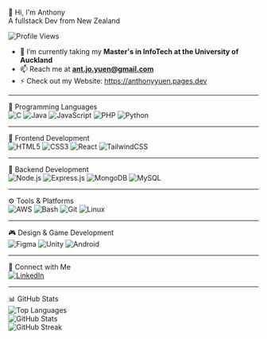 👋 Hi, I'm Anthony  
A fullstack Dev from New Zealand  

![Profile Views](https://komarev.com/ghpvc/?username=an1honyy&label=Profile%20views&color=0e75b6&style=flat)

- 🌱 I’m currently taking my **Master's in InfoTech at the University of Auckland**  
- 📫 Reach me at **ant.jo.yuen@gmail.com**  
- ⚡ Check out my Website: https://anthonyyuen.pages.dev

---

🧠 Programming Languages  
![C](https://img.shields.io/badge/C-00599C?style=for-the-badge&logo=c&logoColor=white) ![Java](https://img.shields.io/badge/Java-007396?style=for-the-badge&logo=java&logoColor=white) ![JavaScript](https://img.shields.io/badge/JavaScript-F7DF1E?style=for-the-badge&logo=javascript&logoColor=black) ![PHP](https://img.shields.io/badge/PHP-777BB4?style=for-the-badge&logo=php&logoColor=white) ![Python](https://img.shields.io/badge/Python-3776AB?style=for-the-badge&logo=python&logoColor=white)

---

🎨 Frontend Development  
![HTML5](https://img.shields.io/badge/HTML5-E34F26?style=for-the-badge&logo=html5&logoColor=white) ![CSS3](https://img.shields.io/badge/CSS3-1572B6?style=for-the-badge&logo=css3&logoColor=white) ![React](https://img.shields.io/badge/React-20232A?style=for-the-badge&logo=react&logoColor=61DAFB) ![TailwindCSS](https://img.shields.io/badge/TailwindCSS-06B6D4?style=for-the-badge&logo=tailwindcss&logoColor=white)

---

🔧 Backend Development  
![Node.js](https://img.shields.io/badge/Node.js-339933?style=for-the-badge&logo=nodedotjs&logoColor=white) ![Express.js](https://img.shields.io/badge/Express.js-000000?style=for-the-badge&logo=express&logoColor=white) ![MongoDB](https://img.shields.io/badge/MongoDB-4EA94B?style=for-the-badge&logo=mongodb&logoColor=white) ![MySQL](https://img.shields.io/badge/MySQL-4479A1?style=for-the-badge&logo=mysql&logoColor=white)

---

⚙️ Tools & Platforms  
![AWS](https://img.shields.io/badge/AWS-FF9900?style=for-the-badge&logo=amazonaws&logoColor=white) ![Bash](https://img.shields.io/badge/Bash-4EAA25?style=for-the-badge&logo=gnubash&logoColor=white) ![Git](https://img.shields.io/badge/Git-F05032?style=for-the-badge&logo=git&logoColor=white) ![Linux](https://img.shields.io/badge/Linux-FCC624?style=for-the-badge&logo=linux&logoColor=black)

---

🎮 Design & Game Development  
![Figma](https://img.shields.io/badge/Figma-F24E1E?style=for-the-badge&logo=figma&logoColor=white) ![Unity](https://img.shields.io/badge/Unity-000000?style=for-the-badge&logo=unity&logoColor=white) ![Android](https://img.shields.io/badge/Android-3DDC84?style=for-the-badge&logo=android&logoColor=white)

---

🔗 Connect with Me  
[![LinkedIn](https://img.shields.io/badge/LinkedIn-0077B5?style=for-the-badge&logo=linkedin&logoColor=white)](https://linkedin.com/in/anthonyyuen-dev)

---

📊 GitHub Stats  
![Top Languages](https://github-readme-stats.vercel.app/api/top-langs?username=an1honyy&show_icons=true&locale=en&layout=compact)  
![GitHub Stats](https://github-readme-stats.vercel.app/api?username=an1honyy&show_icons=true&locale=en)  
![GitHub Streak](https://github-readme-streak-stats.herokuapp.com/?user=an1honyy)
